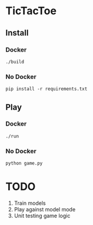 # TicTacToe

## Install

### Docker
```
./build
```

### No Docker
```
pip install -r requirements.txt
```

## Play

### Docker
```
./run
```

### No Docker
```
python game.py
```

# TODO
1. Train models
2. Play against model mode
3. Unit testing game logic
